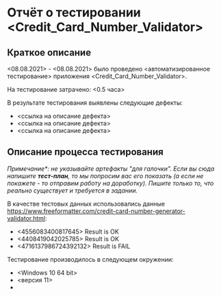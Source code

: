 # Отчёт о тестировании <Credit_Card_Number_Validator>

## Краткое описание

<08.08.2021> - <08.08.2021> было проведено <автоматизированное тестирование> приложения <Credit_Card_Number_Validator>.

На тестирование затрачено: <0.5 часа>

В результате тестирования выявлены следующие дефекты:
* <ссылка на описание дефекта>
* <ссылка на описание дефекта>
* <ссылка на описание дефекта>

## Описание процесса тестирования

*Примечание\*: не указывайте артефакты "для галочки". Если вы сюда напишите **тест-план**, то мы попросим вас его показать (а если не покажете - то отправим работу на доработку). Пишите только то, что реально существует и требуется в задании.*

В качестве тестовых данных использовались данные <https://www.freeformatter.com/credit-card-number-generator-validator.html>:
* <4556083400817645> Result is OK
* <4408419042025785> Result is OK
* <4716137986724392132> Result is FAIL

Тестирование производилось в следующем окружении:
* <Windows 10 64 bit>
* <версия 11>
* <IntelliJ IDEA>